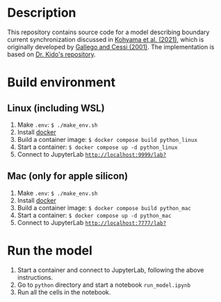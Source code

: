 

# Description

This repository contains source code for a model describing boundary current synchronization discussed in [Kohyama et al. (2021)](https://www.science.org/doi/full/10.1126/science.abh3295), which is originally developed by [Gallego and Cessi (2001)](https://doi.org/10.1175/1520-0442(2001)014%3C2815:DVOTOA%3E2.0.CO;2). The implementation is based on [Dr. Kido's repository](https://github.com/shokido/Kohyama2021).

#  Build environment 

## Linux (including WSL)

1. Make `.env`: `$ ./make_env.sh`
2. Install [docker](https://www.docker.com)
3. Build a container image: `$ docker compose build python_linux`
4. Start a container: `$ docker compose up -d python_linux`
5. Connect to JupyterLab [`http://localhost:9999/lab?`](http://localhost:9999/lab?)

## Mac (only for apple silicon)

1. Make `.env`: `$ ./make_env.sh`
2. Install [docker](https://www.docker.com)
3. Build a container image: `$ docker compose build python_mac`
4. Start a container: `$ docker compose up -d python_mac`
5. Connect to JupyterLab [`http://localhost:7777/lab?`](`http://localhost:7777/lab?`)

# Run the model

1. Start a container and connect to JupyterLab, following the above instructions.
2. Go to `python` directory and start a notebook `run_model.ipynb`
3. Run all the cells in the notebook.